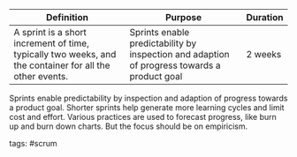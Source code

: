 | Definition | Purpose | Duration |
| ---------- | ---------- | ---------- |
| A sprint is a short increment of time, typically two weeks, and the container for all the other events. | Sprints enable predictability by inspection and adaption of progress towards a product goal | 2 weeks |

Sprints enable predictability by inspection and adaption of progress towards a product goal. Shorter sprints help generate more learning cycles and limit cost and effort. Various practices are used to forecast progress, like burn up and burn down charts. But the focus should be on empiricism.

tags: #scrum
